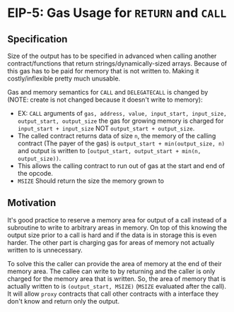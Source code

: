 # EIP-5: Gas Usage for `RETURN` and `CALL`

## Specification
Size of the output has to be specified in advanced when calling another contract/functions that return strings/dynamically-sized arrays. Because of this gas has to be paid for memory that is not written to. Making it costly/inflexible pretty much unusable.

Gas and memory semantics for `CALL` and `DELEGATECALL` is changed by (NOTE: create is not changed because it doesn't write to memory):
* EX: `CALL` arguments of `gas, address, value, input_start, input_size, output_start, output_size` the gas for growing memory is charged for `input_start + input_size` NOT `output_start + output_size`.
* The called contract returns data of size `n`, the memory of the calling contract (The payer of the gas) is `output_start + min(output_size, n)` and output is written to `[output_start, output_start + min(n, output_size))`. 
* This allows the calling contract to run out of gas at the start and end of the opcode. 
* `MSIZE` Should return the size the memory grown to

## Motivation
It's good practice to reserve a memory area for output of a call instead of a subroutine to write to arbitrary areas in memory. On top of this knowing the output size prior to a call is hard and if the data is in storage this is even harder. The other part is charging gas for areas of memory not actually written to is unnecessary.

To solve this the caller can provide the area of memory at the end of their memory area. The callee can write to by returning and the caller is only charged for the memory area that is written. So, the area of memory that is actually written to is `(output_start, MSIZE)` (`MSIZE` evaluated after the call). It will allow `proxy` contracts that call other contracts with a interface they don't know and return only the output.

